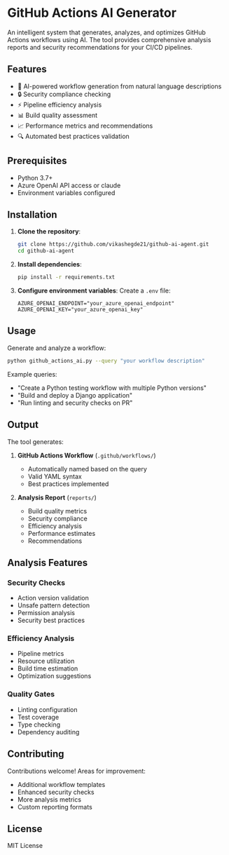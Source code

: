 # GitHub Actions AI Generator

An intelligent system that generates, analyzes, and optimizes GitHub Actions workflows using AI. The tool provides comprehensive analysis reports and security recommendations for your CI/CD pipelines.

## Features

- 🤖 AI-powered workflow generation from natural language descriptions
- 🔒 Security compliance checking
- ⚡ Pipeline efficiency analysis
- 📊 Build quality assessment
- 📈 Performance metrics and recommendations
- 🔍 Automated best practices validation

## Prerequisites

- Python 3.7+
- Azure OpenAI API access or claude
- Environment variables configured

## Installation

1. **Clone the repository**:
   ```sh
   git clone https://github.com/vikashegde21/github-ai-agent.git
   cd github-ai-agent
   ```

2. **Install dependencies**:
   ```sh
   pip install -r requirements.txt
   ```

3. **Configure environment variables**:
   Create a `.env` file:
   ```properties
   AZURE_OPENAI_ENDPOINT="your_azure_openai_endpoint"
   AZURE_OPENAI_KEY="your_azure_openai_key"
   ```

## Usage

Generate and analyze a workflow:
```sh
python github_actions_ai.py --query "your workflow description"
```

Example queries:
- "Create a Python testing workflow with multiple Python versions"
- "Build and deploy a Django application"
- "Run linting and security checks on PR"

## Output

The tool generates:
1. **GitHub Actions Workflow** (`.github/workflows/`)
   - Automatically named based on the query
   - Valid YAML syntax
   - Best practices implemented

2. **Analysis Report** (`reports/`)
   - Build quality metrics
   - Security compliance
   - Efficiency analysis
   - Performance estimates
   - Recommendations

## Analysis Features

### Security Checks
- Action version validation
- Unsafe pattern detection
- Permission analysis
- Security best practices

### Efficiency Analysis
- Pipeline metrics
- Resource utilization
- Build time estimation
- Optimization suggestions

### Quality Gates
- Linting configuration
- Test coverage
- Type checking
- Dependency auditing

## Contributing

Contributions welcome! Areas for improvement:
- Additional workflow templates
- Enhanced security checks
- More analysis metrics
- Custom reporting formats

## License

MIT License
